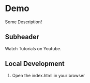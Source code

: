 # Demo

Some Description!

## Subheader

Watch Tutorials on Youtube.

## Local Development

1. Open the index.html in your browser
